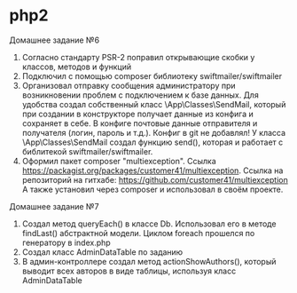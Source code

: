 # php2

Домашнее задание №6

1. Согласно стандарту PSR-2 поправил открывающие скобки у классов, методов и функций
2. Подключил с помощью composer библиотеку swiftmailer/swiftmailer
3. Организовал отправку сообщения администратору при возникновении проблем с подключением к базе данных.
    Для удобства создал собственный класс \App\Classes\SendMail, который при создании в конструкторе получает
    данные из конфига и сохраняет в себе. В конфиге почтовые данные отправителя и получателя (логин, пароль и т.д.).
    Конфиг в git не добавлял! У класса \App\Classes\SendMail создал функцию send(), которая и работает с библитекой
    swiftmailer/swiftmailer.
4. Оформил пакет composer "multiexception". Ссылка https://packagist.org/packages/customer41/multiexception.
    Ссылка на репозиторий на гитхабе: https://github.com/customer41/multiexception
    А также установил через composer и использовал в своём проекте.

Домашнее задание №7

1. Создал метод queryEach() в классе Db. Использовал его в методе findLast() абстрактной модели. Циклом foreach
    прошелся по генератору в index.php
2. Создал класс AdminDataTable по заданию
3. В админ-контроллере создал метод actionShowAuthors(), который выводит всех авторов в виде таблицы, используя класс
    AdminDataTable